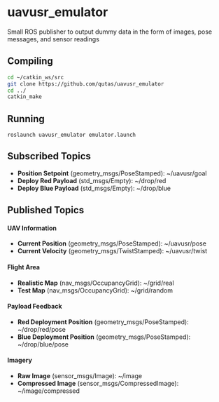 # uavusr_emulator
Small ROS publisher to output dummy data in the form of images, pose messages, and sensor readings

## Compiling
```sh
cd ~/catkin_ws/src
git clone https://github.com/qutas/uavusr_emulator
cd ../
catkin_make
```

## Running
```
roslaunch uavusr_emulator emulator.launch
```

## Subscribed Topics
- **Position Setpoint** (geometry_msgs/PoseStamped): ~/uavusr/goal
- **Deploy Red Payload** (std_msgs/Empty): ~/drop/red
- **Deploy Blue Payload** (std_msgs/Empty): ~/drop/blue

## Published Topics
#### UAV Information
- **Current Position** (geometry_msgs/PoseStamped): ~/uavusr/pose
- **Current Velocity** (geometry_msgs/TwistStamped): ~/uavusr/twist

#### Flight Area
- **Realistic Map** (nav_msgs/OccupancyGrid): ~/grid/real
- **Test Map** (nav_msgs/OccupancyGrid): ~/grid/random

#### Payload Feedback
- **Red Deployment Position** (geometry_msgs/PoseStamped): ~/drop/red/pose
- **Blue Deployment Position** (geometry_msgs/PoseStamped): ~/drop/blue/pose

#### Imagery
- **Raw Image** (sensor_msgs/Image): ~/image
- **Compressed Image** (sensor_msgs/CompressedImage): ~/image/compressed

